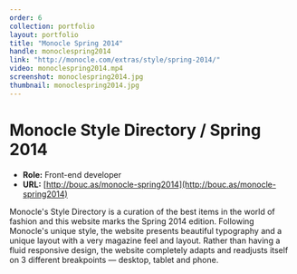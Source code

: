 ```yaml
---
order: 6
collection: portfolio
layout: portfolio
title: "Monocle Spring 2014"
handle: monoclespring2014
link: "http://monocle.com/extras/style/spring-2014/"
video: monoclespring2014.mp4
screenshot: monoclespring2014.jpg
thumbnail: monoclespring2014.jpg
---
```

# Monocle Style Directory / Spring 2014

- **Role:** Front-end developer
- **URL:** [http://bouc.as/monocle-spring2014](http://bouc.as/monocle-spring2014)

Monocle's Style Directory is a curation of the best items in the world of fashion and this website marks the Spring 2014 edition. Following Monocle's unique style, the website presents beautiful typography and a unique layout with a very magazine feel and layout. Rather than having a fluid responsive design, the website completely adapts and readjusts itself on 3 different breakpoints — desktop, tablet and phone.